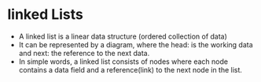 <h1>linked Lists</h1>

- A linked list is a linear data structure (ordered collection of data)
- It can be represented by a diagram, where the head: is the working data and next: the reference to the next data.
- In simple words, a linked list consists of nodes where each node contains a data field and a reference(link) to the next node in the list.
